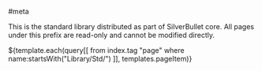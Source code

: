 #meta

This is the standard library distributed as part of SilverBullet core. All pages under this prefix are read-only and cannot be modified directly.

${template.each(query[[
  from index.tag "page"
  where name:startsWith("Library/Std/")
]], templates.pageItem)}